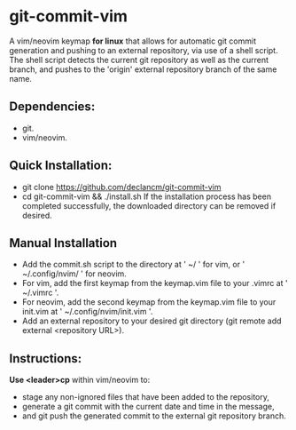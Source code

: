 # git-commit-vim
A vim/neovim keymap **for linux** that allows for automatic git commit generation and pushing to an external repository, via use of a shell script.
The shell script detects the current git repository as well as the current branch, and pushes to the 'origin' external repository branch of the same name.

## Dependencies:
- git.
- vim/neovim.

## Quick Installation:
- git clone https://github.com/declancm/git-commit-vim
- cd git-commit-vim && ./install.sh
If the installation process has been completed successfully, the downloaded directory can be removed if desired.

## Manual Installation
- Add the commit.sh script to the directory at ' ~/ ' for vim, or ' ~/.config/nvim/ ' for neovim.
- For vim, add the first keymap from the keymap.vim file to your .vimrc at ' ~/.vimrc '.
- For neovim, add the second keymap from the keymap.vim file to your init.vim at ' ~/.config/nvim/init.vim '.
- Add an external repository to your desired git directory (git remote add external \<repository URL\>).

## Instructions:
**Use \<leader\>cp** within vim/neovim to:
- stage any non-ignored files that have been added to the repository,
- generate a git commit with the current date and time in the message,
- and git push the generated commit to the external git repository branch.

